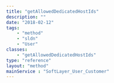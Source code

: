 ```yaml
---
title: "getAllowedDedicatedHostIds"
description: ""
date: "2018-02-12"
tags:
    - "method"
    - "sldn"
    - "User"
classes:
    - "getAllowedDedicatedHostIds"
type: "reference"
layout: "method"
mainService : "SoftLayer_User_Customer"
---
```

